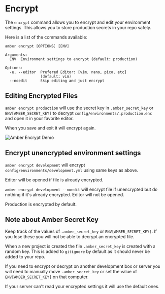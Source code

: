 # Encrypt

The `encrypt` command allows you to encrypt and edit your environment settings. This allows you to store production secrets in your repo safely.

Here is a list of the commands available:

```text
amber encrypt [OPTIONS] [ENV]

Arguments:
  ENV  Environment settings to encrypt (default: production)

Options:
  -e, --editor  Prefered Editor: [vim, nano, pico, etc]
                (default: vim)
  --noedit      Skip editing and just encrypt
```

## Editing Encrypted Files

`amber encrypt production` will use the secret key in `.amber_secret_key` or `ENV[AMBER_SECRET_KEY]` to decrypt `config/environments/.production.enc` and open it in your favorite editor.

When you save and exit it will encrypt again.

![Amber Encrypt Demo](https://github.com/amberframework/online-docs/blob/master/assets/amber_encrypt.gif?raw=true)

## Encrypt unencrypted environment settings

`amber encrypt development` will encrypt `config/environments/development.yml` using same keys as above.

Editor will be opened if file is already encrypted.

`amber encrypt development --noedit` will encrypt file if unencrypted but do nothing if it's already encrypted. Editor will not be opened.

Production is encrypted by default.

## Note about Amber Secret Key

Keep track of the values of `.amber_secret_key` or `ENV[AMBER_SECRET_KEY]`. If you lose these you will not be able to decrypt an encrypted file.

When a new project is created the file `.amber_secret_key` is created with a random key. This is added to `gitignore` by default as it should never be added to your repo.

If you need to encrypt or decrypt on another development box or server you will need to manually move `.amber_secret_key` or set the value of `ENV[AMBER_SECRET_KEY]` on that computer.

If your server can't read your encrypted settings it will use the default ones.

